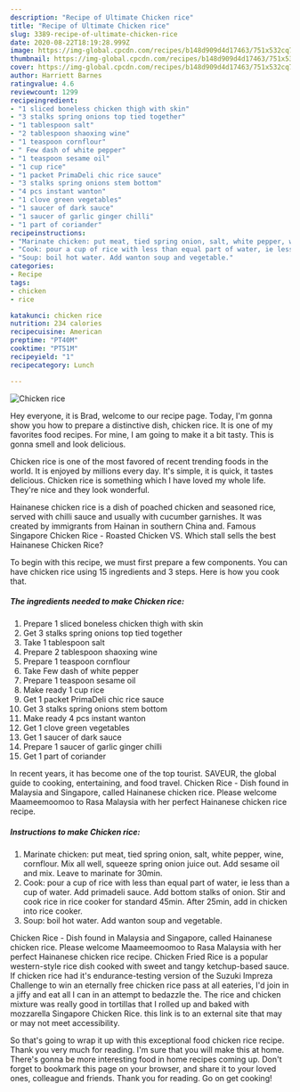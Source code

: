 ```yaml
---
description: "Recipe of Ultimate Chicken rice"
title: "Recipe of Ultimate Chicken rice"
slug: 3389-recipe-of-ultimate-chicken-rice
date: 2020-08-22T18:19:28.999Z
image: https://img-global.cpcdn.com/recipes/b148d909d4d17463/751x532cq70/chicken-rice-recipe-main-photo.jpg
thumbnail: https://img-global.cpcdn.com/recipes/b148d909d4d17463/751x532cq70/chicken-rice-recipe-main-photo.jpg
cover: https://img-global.cpcdn.com/recipes/b148d909d4d17463/751x532cq70/chicken-rice-recipe-main-photo.jpg
author: Harriett Barnes
ratingvalue: 4.6
reviewcount: 1299
recipeingredient:
- "1 sliced boneless chicken thigh with skin"
- "3 stalks spring onions top tied together"
- "1 tablespoon salt"
- "2 tablespoon shaoxing wine"
- "1 teaspoon cornflour"
- " Few dash of white pepper"
- "1 teaspoon sesame oil"
- "1 cup rice"
- "1 packet PrimaDeli chic rice sauce"
- "3 stalks spring onions stem bottom"
- "4 pcs instant wanton"
- "1 clove green vegetables"
- "1 saucer of dark sauce"
- "1 saucer of garlic ginger chilli"
- "1 part of coriander"
recipeinstructions:
- "Marinate chicken: put meat, tied spring onion, salt, white pepper, wine, cornflour. Mix all well, squeeze spring onion juice out. Add sesame oil and mix. Leave to marinate for 30min."
- "Cook: pour a cup of rice with less than equal part of water, ie less than a cup of water. Add primadeli sauce. Add bottom stalks of onion. Stir and cook rice in rice cooker for standard 45min. After 25min, add in chicken into rice cooker."
- "Soup: boil hot water. Add wanton soup and vegetable."
categories:
- Recipe
tags:
- chicken
- rice

katakunci: chicken rice 
nutrition: 234 calories
recipecuisine: American
preptime: "PT40M"
cooktime: "PT51M"
recipeyield: "1"
recipecategory: Lunch

---
```



![Chicken rice](https://img-global.cpcdn.com/recipes/b148d909d4d17463/751x532cq70/chicken-rice-recipe-main-photo.jpg)

Hey everyone, it is Brad, welcome to our recipe page. Today, I'm gonna show you how to prepare a distinctive dish, chicken rice. It is one of my favorites food recipes. For mine, I am going to make it a bit tasty. This is gonna smell and look delicious.

Chicken rice is one of the most favored of recent trending foods in the world. It is enjoyed by millions every day. It's simple, it is quick, it tastes delicious. Chicken rice is something which I have loved my whole life. They're nice and they look wonderful.

Hainanese chicken rice is a dish of poached chicken and seasoned rice, served with chilli sauce and usually with cucumber garnishes. It was created by immigrants from Hainan in southern China and. Famous Singapore Chicken Rice - Roasted Chicken VS. Which stall sells the best Hainanese Chicken Rice?


To begin with this recipe, we must first prepare a few components. You can have chicken rice using 15 ingredients and 3 steps. Here is how you cook that.

<!--inarticleads1-->

##### The ingredients needed to make Chicken rice:

1. Prepare 1 sliced boneless chicken thigh with skin
1. Get 3 stalks spring onions top tied together
1. Take 1 tablespoon salt
1. Prepare 2 tablespoon shaoxing wine
1. Prepare 1 teaspoon cornflour
1. Take  Few dash of white pepper
1. Prepare 1 teaspoon sesame oil
1. Make ready 1 cup rice
1. Get 1 packet PrimaDeli chic rice sauce
1. Get 3 stalks spring onions stem bottom
1. Make ready 4 pcs instant wanton
1. Get 1 clove green vegetables
1. Get 1 saucer of dark sauce
1. Prepare 1 saucer of garlic ginger chilli
1. Get 1 part of coriander


In recent years, it has become one of the top tourist. SAVEUR, the global guide to cooking, entertaining, and food travel. Chicken Rice - Dish found in Malaysia and Singapore, called Hainanese chicken rice. Please welcome Maameemoomoo to Rasa Malaysia with her perfect Hainanese chicken rice recipe. 

<!--inarticleads2-->

##### Instructions to make Chicken rice:

1. Marinate chicken: put meat, tied spring onion, salt, white pepper, wine, cornflour. Mix all well, squeeze spring onion juice out. Add sesame oil and mix. Leave to marinate for 30min.
1. Cook: pour a cup of rice with less than equal part of water, ie less than a cup of water. Add primadeli sauce. Add bottom stalks of onion. Stir and cook rice in rice cooker for standard 45min. After 25min, add in chicken into rice cooker.
1. Soup: boil hot water. Add wanton soup and vegetable.


Chicken Rice - Dish found in Malaysia and Singapore, called Hainanese chicken rice. Please welcome Maameemoomoo to Rasa Malaysia with her perfect Hainanese chicken rice recipe. Chicken Fried Rice is a popular western-style rice dish cooked with sweet and tangy ketchup-based sauce. If chicken rice had it&#39;s endurance-testing version of the Suzuki Impreza Challenge to win an eternally free chicken rice pass at all eateries, I&#39;d join in a jiffy and eat all I can in an attempt to bedazzle the. The rice and chicken mixture was really good in tortillas that I rolled up and baked with mozzarella Singapore Chicken Rice. this link is to an external site that may or may not meet accessibility. 

So that's going to wrap it up with this exceptional food chicken rice recipe. Thank you very much for reading. I'm sure that you will make this at home. There's gonna be more interesting food in home recipes coming up. Don't forget to bookmark this page on your browser, and share it to your loved ones, colleague and friends. Thank you for reading. Go on get cooking!
